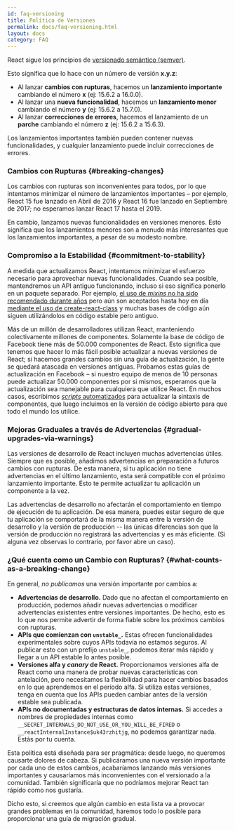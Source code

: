 ```yaml
---
id: faq-versioning
title: Política de Versiones
permalink: docs/faq-versioning.html
layout: docs
category: FAQ
---
```


React sigue los principios de [versionado semántico (semver)](https://semver.org/lang/es/).

Esto significa que lo hace con un número de versión **x.y.z**:

* Al lanzar **cambios con rupturas**, hacemos un **lanzamiento importante** cambiando el número **x** (ej: 15.6.2 a 16.0.0).
* Al lanzar una **nueva funcionalidad**, hacemos un **lanzamiento menor** cambiando el número **y** (ej: 15.6.2 a 15.7.0).
* Al lanzar **correcciones de errores**, hacemos el lanzamiento de un **parche** cambiando el número **z** (ej: 15.6.2 a 15.6.3).

Los lanzamientos importantes también pueden contener nuevas funcionalidades, y cualquier lanzamiento puede incluir correcciones de errores.

### Cambios con Rupturas {#breaking-changes}

Los cambios con rupturas son inconvenientes para todos, por lo que intentamos minimizar el número de lanzamientos importantes – por ejemplo, React 15 fue lanzado en Abril de 2016 y React 16 fue lanzado en Septiembre de 2017; no esperamos lanzar React 17 hasta el 2019.

En cambio, lanzamos nuevas funcionalidades en versiones menores. Esto significa que los lanzamientos menores son a menudo más interesantes que los lanzamientos importantes, a pesar de su modesto nombre.

### Compromiso a la Estabilidad {#commitment-to-stability}

A medida que actualizamos React, intentamos minimizar el esfuerzo necesario para aprovechar nuevas funcionalidades. Cuando sea posible, mantendremos un API antiguo funcionando, incluso si eso significa ponerlo en un paquete separado. Por ejemplo, [el uso de *mixins* no ha sido recomendado durante años](/blog/2016/07/13/mixins-considered-harmful.html) pero aún son aceptados hasta hoy en día [mediante el uso de create-react-class](/docs/react-without-es6.html#mixins) y muchas bases de código aún siguen utilizándolos en código estable pero antiguo.

Más de un millón de desarrolladores utilizan React, manteniendo colectivamente millones de componentes. Solamente la base de código de Facebook tiene más de 50.000 componentes de React. Esto significa que tenemos que hacer lo más fácil posible actualizar a nuevas versiones de React; si hacemos grandes cambios sin una guía de actualización, la gente se quedará atascada en versiones antiguas. Probamos estas guías de actualización en Facebook – si nuestro equipo de menos de 10 personas puede actualizar 50.000 componentes por si mismos, esperamos que la actualización sea manejable para cualquiera que utilice React. En muchos casos, escribimos [*scripts* automatizados](https://github.com/reactjs/react-codemod) para actualizar la sintaxis de componentes, que luego incluimos en la versión de código abierto para que todo el mundo los utilice.

### Mejoras Graduales a través de Advertencias {#gradual-upgrades-via-warnings}

Las versiones de desarrollo de React incluyen muchas advertencias útiles. Siempre que es posible, añadimos advertencias en preparación a futuros cambios con rupturas. De esta manera, si tu aplicación no tiene advertencias en el último lanzamiento, esta será compatible con el próximo lanzamiento importante. Esto te permite actualizar tu aplicación un componente a la vez.

Las advertencias de desarrollo no afectarán el comportamiento en tiempo de ejecución de tu aplicación. De esa manera, puedes estar seguro de que tu aplicación se comportará de la misma manera entre la versión de desarrollo y la versión de producción -- las únicas diferencias son que la versión de producción no registrará las advertencias y es más eficiente. (Si alguna vez observas lo contrario, por favor abre un caso).

### ¿Qué cuenta como un Cambio con Rupturas? {#what-counts-as-a-breaking-change}

En general, *no publicamos* una versión importante por cambios a:

* **Advertencias de desarrollo.** Dado que no afectan el comportamiento en producción, podemos añadir nuevas advertencias o modificar advertencias existentes entre versiones importantes. De hecho, esto es lo que nos permite advertir de forma fiable sobre los próximos cambios con rupturas.
* **APIs que comienzan con `unstable_`.** Estas ofrecen funcionalidades experimentales sobre cuyos APIs todavía no estamos seguros. Al publicar esto con un prefijo `unstable_`, podemos iterar más rápido y llegar a un API estable lo antes posible.
* **Versiones alfa y *canary* de React.**  Proporcionamos versiones alfa de React como una manera de probar nuevas características con antelación, pero necesitamos la flexibilidad para hacer cambios basados en lo que aprendemos en el período alfa. Si utiliza estas versiones, tenga en cuenta que los APIs pueden cambiar antes de la versión estable sea publicada.
* **APIs no documentadas y estructuras de datos internas.** Si accedes a nombres de propiedades internas como `__SECRET_INTERNALS_DO_NOT_USE_OR_YOU_WILL_BE_FIRED` o `__reactInternalInstance$uk43rzhitjg`, no podemos garantizar nada. Estás por tu cuenta.

Esta política está diseñada para ser pragmática: desde luego, no queremos causarte dolores de cabeza. Si publicáramos una nueva versión importante por cada uno de estos cambios, acabaríamos lanzando más versiones importantes y causaríamos más inconvenientes con el versionado a la comunidad. También significaría que no podríamos mejorar React tan rápido como nos gustaría.

Dicho esto, si creemos que algún cambio en esta lista va a provocar grandes problemas en la comunidad, haremos todo lo posible para proporcionar una guía de migración gradual.
